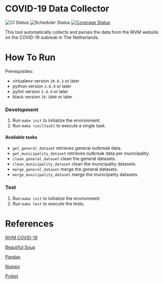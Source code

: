 # COVID-19 Data Collector
![CI Status](https://github.com/tomdewildt/covid-19-data-collector/workflows/ci/badge.svg?branch=master)
![Scheduler Status](https://github.com/tomdewildt/covid-19-data-collector/workflows/scheduler/badge.svg?branch=master)
[![Coverage Status](https://codecov.io/gh/tomdewildt/covid-19-data-collector/branch/master/graph/badge.svg)](https://codecov.io/gh/tomdewildt/covid-19-data-collector)

This tool automatically collects and parses the data from the RIVM website on the COVID-19 oubreak in The Netherlands.

# How To Run

Prerequisites:
* virtualenv version ```20.0.3``` or later
* python version ```3.6.9``` or later
* pylint version ```2.4.4``` or later
* black version ```19.10b0``` or later

### Development

1. Run ```make init``` to initialize the environment.
2. Run ```make run/[task]``` to execute a single task.

#### Available tasks

* ```get_general_dataset``` retrieves general outbreak data.
* ```get_municipality_dataset``` retrieves outbreak data per municipality.
* ```clean_general_dataset``` clean the general datasets.
* ```clean_municipality_dataset``` clean the municipality datasets.
* ```merge_general_dataset``` merge the general datasets.
* ```merge_municipality_dataset``` merge the municipality datasets.

### Test

1. Run ```make init``` to initialize the environment.
2. Run ```make test``` to execute the tests.

# References

[RIVM COVID-19](https://www.rivm.nl/coronavirus-covid-19/actueel)

[Beautiful Soup](https://www.crummy.com/software/BeautifulSoup/bs4/doc/)

[Pandas](https://pandas.pydata.org/)

[Numpy](https://numpy.org/)

[Pytest](https://docs.pytest.org/en/latest/)
